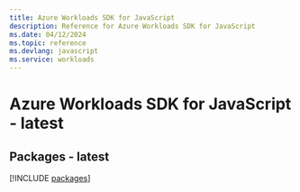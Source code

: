 ```yaml
---
title: Azure Workloads SDK for JavaScript
description: Reference for Azure Workloads SDK for JavaScript
ms.date: 04/12/2024
ms.topic: reference
ms.devlang: javascript
ms.service: workloads
---
```

# Azure Workloads SDK for JavaScript - latest
## Packages - latest
[!INCLUDE [packages](workloads-index.md)]